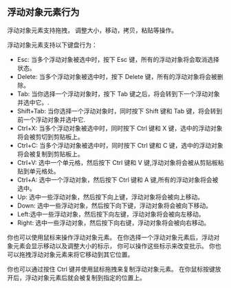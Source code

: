 ## 浮动对象元素行为
浮动对象元素支持拖拽， 调整大小，移动，拷贝，粘贴等操作。

浮动对象元素支持以下键盘行为：

* Esc: 当多个浮动对象被选中时，按下 Esc 键，所有的浮动对象将会取消选择状态。
* Delete: 当多个浮动对象被选中时，按下 Delete 键，所有的浮动对象将会被删除。
* Tab: 当你选择一个浮动对象时，按下 Tab 键之后，将会转到下一个浮动对象并选中它。.
* Shift+Tab: 当你选择一个浮动对象时，同时按下 Shift 键和 Tab 键，将会转到前一个浮动对象并选中它.
* Ctrl+X: 当多个浮动对象被选中时，同时按下 Ctrl 键和 X 键，选中的浮动对象将会被剪切到剪贴板上。
* Ctrl+C: 当多个浮动对象被选中时，同时按下 Ctrl 键和 C 键，选中的浮动对象将会被复制到剪贴板上。
* Ctrl+V: 选中一个单元格，然后按下 Ctrl 键和 V 键,浮动对象将会被从剪贴板粘贴到单元格处。
* Ctrl+A: 选中一个浮动对象，然后按下 Ctrl 键和 A 键,所有的浮动对象将会被选中。
* Up: 选中一些浮动对象，然后按下向上键，浮动对象将会被向上移动。
* Down: 选中一些浮动对象，然后按下向下键，浮动对象将会被向下移动。
* Left:选中一些浮动对象，然后按下向左键，浮动对象将会被向左移动。
* Right: 选中一些浮动对象，然后按下向右键，浮动对象将会被向右移动。

你也可以使用鼠标来操作浮动对象元素。 在你选择一个浮动对象元素后，浮动对象元素会显示移动以及调整大小的标示， 你可以操作这些标示来改变批示。 你也可以拖拽浮动对象元素来将它移动到其它位置。

你也可以通过按住 Ctrl 键并使用鼠标拖拽来复制浮动对象元素。 在你鼠标按键放开后，浮动对象元素后就会被复制到指定的位置上。